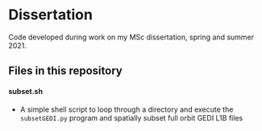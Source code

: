 # Dissertation

Code developed during work on my MSc dissertation, spring and summer 2021.

## Files in this repository

#### subset.sh
* A simple shell script to loop through a directory and execute the ```subsetGEDI.py``` program and spatially subset full orbit GEDI L1B files  
